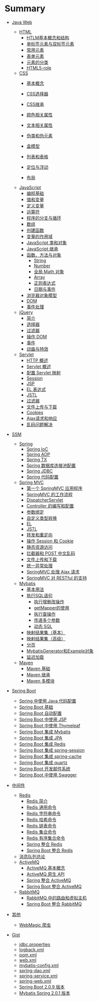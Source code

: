 ﻿# Summary


* [Java Web]()
    * [HTML]()
        * [HTLM基本概念和结构](/Part-I/Web/HTML/01-HTLM基本概念和结构.md)
        * [单标签元素与双标签元素](/Part-I/Web/HTML/02-单标签元素与双标签元素.md)
        * [常用元素](/Part-I/Web/HTML/03-常用元素.md)
        * [表单元素](/Part-I/Web/HTML/08-表单元素.md)
        * [元素的分类](/Part-I/Web/HTML/09-元素的分类.md)
        * [HTML5-role](/Part-I/Web/HTML/10.HTML5-role.md)
    * [CSS]()
        * [基本概念](/Part-I/Web/CSS/01-基本概念.md)
        
        * [CSS选择器](/Part-I/Web/CSS/02-CSS选择器.md)
        * [CSS继承](/Part-I/Web/CSS/03-CSS继承.md)
        * [颜色相关属性](/Part-I/Web/CSS/04-颜色相关属性.md)
        * [文本相关属性](/Part-I/Web/CSS/05-文本相关属性.md)
        * [伪类和伪元素](/Part-I/Web/CSS/06-伪类和伪元素.md)
        * [盒模型](/Part-I/Web/CSS/07-盒模型.md)
        * [列表和表格](/Part-I/Web/CSS/08-列表和表格.md)
        * [定位与浮动](/Part-I/Web/CSS/09-定位与浮动.md)
        * [布局](/Part-I/Web/CSS/10-布局.md)
    * [JavaScript]()
        * [编程基础](/Part-I/Web/JavaScript/01-编程基础.md)
        * [值和变量](/Part-I/Web/JavaScript/02-值和变量.md)
        * [定义变量](/Part-I/Web/JavaScript/03-定义变量.md)
        * [运算符](/Part-I/Web/JavaScript/04-JavaScript中的运算符.md)
        * [程序的分支与循环](/Part-I/Web/JavaScript/05-JavaScript中的程序分支与循环.md)
        * [数组](/Part-I/Web/JavaScript/06-数组.md)
        * [创建函数](/Part-I/Web/JavaScript/07-创建函数.md)
        * [变量的作用域](/Part-I/Web/JavaScript/08-变量的作用域.md)
        * [JavaScript 类和对象](/Part-I/Web/JavaScript/09-JavaScript类和对象.md)
        * [JavaScript 继承](/Part-I/Web/JavaScript/10-JavaScript继承.md)
        * [函数、方法与对象](/Part-I/Web/JavaScript/11-函数_方法与对象/README.md)
            * [String](/Part-I/Web/JavaScript/11-函数_方法与对象/1.String类.md) 
            * [Number](/Part-I/Web/JavaScript/11-函数_方法与对象/2.Number类.md)
            * [全局 Math 对象](/Part-I/Web/JavaScript/11-函数_方法与对象/3.全局Math对象.md)
            * [Array](/Part-I/Web/JavaScript/11-函数_方法与对象/4.Array对象.md)
            * [正则表达式](/Part-I/Web/JavaScript/11-函数_方法与对象/5.RegExp对象.md)
            * [日期与事件](/Part-I/Web/JavaScript/11-函数_方法与对象/6.日期与时间.md)
        * [浏览器对象模型](/Part-I/Web/JavaScript/12-浏览器对象模型.md)
        * [DOM](/Part-I/Web/JavaScript/13-DOM.md)
        * [事件处理](/Part-I/Web/JavaScript/14-事件处理.md)
    * [jQuery]()
        * [简介](/Part-I/Web/JQuery/00-简介.md)
        * [选择器](/Part-I/Web/JQuery/01-选择器.md)
        * [过滤器](/Part-I/Web/JQuery/02-过滤器.md)
        * [操作 DOM](/Part-I/Web/JQuery/03-操作DOM.md)
        * [事件](/Part-I/Web/JQuery/04-事件.md)
        * [动画与特效](/Part-I/Web/JQuery/05-动画与特效.md)
    * [Servlet]()
        * [HTTP 概述](/Part-I/Servlet/00-HTTP概述.md)
        * [Servlet 概述](/Part-I/Servlet/01-Servlet.md)
        * [配置 Servlet 映射](/Part-I/Servlet/02-ServletMapping.md)
        * [Session](/Part-I/Servlet/03-Session.md)
        * [JSP](/Part-I/Servlet/Servlet/04-JSP.md)
        * [EL 表达式](/Part-I/Servlet/05-EL.md)
        * [JSTL](/Part-I/Servlet/06-JSTL.md)
        * [过滤器](/Part-I/Servlet/07-过滤器.md)
        * [文件上传与下载](/Part-I/Servlet/08-文件上传与下载.md)
        * [Cookies](/Part-I/Servlet/09-Cookie.md)
        * [Ajax请求和响应](/Part-I/Servlet/10-Ajax请求和响应.md)
        * [乱码问题解决](/Part-I/Servlet/11-乱码问题.md)


* [SSM]()
    * [Spring]()
        * [Spring IoC](/Part-I/Spring/01-IoC.md)
        * [Spring AOP](/Part-I/Spring/02-AOP.md)
        * [Spring TX](/Part-I/Spring/03-tx.md)
        * [Spring 数据库连接池配置](/part-I/Spring/05-spring-datasource.md)
        * [Spring JDBC](/Part-I/Spring/06-spring-jdbc.md)
        * [Spring 代码配置](/Part-I/Spring/07-spring-code-config.md)
    * [Spring MVC]()
        * [第一个 SpringMVC 应用程序](/Part-I/Springmvc/01-第一个SpringMVC.md)
        * [SpringMVC 的工作流程](/Part-I/Springmvc/02-工作流程.md)
        * [DispatcherServlet](/Part-I/Springmvc/03-DispatcherServlet.md)
        * [Controller 的编写和配置](/Part-I/Springmvc/04-Controller.md)
        * [参数绑定](/Part-I/Springmvc/05-参数绑定.md)
        * [自定义类型转换](/Part-I/Springmvc/06-自定义类型转换.md)
        * [EL](/Part-I/Servlet/05-EL.md)
        * [JSTL](/Part-I/Servlet/06-JSTL.md)
        * [转发和重定向](/Part-I/Springmvc/07-转发和重定向.md)
        * [操作 Session 和 Cookie](/Part-I/Springmvc/08-Session和Cookie.md)
        * [静态资源访问](/Part-I/Springmvc/09-静态资源访问.md)
        * [拦截器和 POST 中文乱码](/Part-I/Springmvc/10-拦截器.md)
        * [文件上传和下载](/Part-I/Springmvc/11-文件上传和下载.md)
        * [统一异常处理](/Part-I/Springmvc/12-统一异常处理.md)
        * [SpringMVC 处理 Ajax 请求](/Part-I/Springmvc/13-Ajax.md)
        * [SpringMVC 对 RESTful 的支持](/Restful/03-springmvc-restful.md)
    * [Mybatis]()
        * [基本用法](/Part-I/mybatis/01-基本用法.md)
        * [执行SQL语句](/Part-I/mybatis/02-执行SQL语句/README.md)
            * [执行增删改操作](/Part-I/mybatis/02-执行SQL语句/01-增删改.md)
            * [getMapper的使用](/Part-I/mybatis/02-执行SQL语句/02-getMapper.md)
            * [执行查操作](/Part-I/mybatis/02-执行SQL语句/03-查.md)
            * [传递多个参数](/Part-I/mybatis/02-执行SQL语句/04-传递多个参数.md)
            * [动态 SQL](/Part-I/mybatis/02-执行SQL语句/05-动态SQL.md)
        * [映射结果集（基本）](/Part-I/mybatis/03-映射结果集.md)
        * [映射结果集（高级）](/Part-I/mybatis/03-映射结果集-关系.md)
        * [分页](/Part-I/mybatis/04-分页.md)
        * [MybatisGenerator和Example对象](/Part-I/mybatis/05-Generator_Example.md)
        * [延迟加载](/Part-I/mybatis/06-延迟加载.md)
    * [Maven]()
        * [Maven 基础](/Part-I/Maven/01-Maven.md)
        * [Maven 继承](/Part-I/Maven/02-Maven继承.md)
        * [Maven 多模块](/Part-I/Maven/03-Maven多模块.md)


* [Spring Boot]()
    * [Spring 中使用 Java 代码配置](/Part-II/spring-boot/02-Java代码配置.md)
    * [Spring Boot 基础](/Part-II/spring-boot/01-基础.md)
    * [Spring Boot 自动配置](/Part-II/spring-boot/03-自动配置.md)
    * [Spring Boot 中使用 JSP](/Part-II/spring-boot/04-spring-boot-jsp.md)
    * [Spring Boot 中使用 Thymeleaf](/Part-II/spring-boot/05-thymeleaf基础.md)
    * [Spring Boot 集成 Mybatis](/Part-II/spring-boot/06-spring-boot-mybatis.md)
    * [Spring Boot 集成 JPA](/Part-II/spring-boot/07-spring-boot-jpa.md)
    * [Spring Boot 集成 Redis](/Part-II/spring-boot/08-spring-boot-redis.md)
    * [Spring Boot 集成 spring-session](/Part-II/spring-boot/09-spring-session.md)
    * [Spring Boot 集成 spring-cache](/Part-II/spring-boot/10-spring-cache.md)
    * [Spring Boot 集成 quartz](/Part-II/spring-boot/11-spring-boot-quartz.md)
    * [Spring Boot 开发邮件系统](/Part-II/spring-boot/12-spring-boot-mail.md)
    * [Spring Boot 中使用 Swagger](/Part-II/spring-boot/13-spring-boot-swagger.md)



* [中间件]()
    * [Redis]()
        * [Redis 简介](/Part-II/middleware/nosql/redis/01-简介.md)
        * [Redis 通用命令](/Part-II/middleware/nosql/redis/02-通用命令.md)
        * [Redis 字符串命令](/Part-II/middleware/nosql/redis/03-字符串命令.md)
        * [Redis 哈希命令](/Part-II/middleware/nosql/redis/04-哈希命令.md)
        * [Redis 链表命令](/Part-II/middleware/nosql/redis/05-链表命令.md)
        * [Redis 集合命令](/Part-II/middleware/nosql/redis/06-集合命令.md)
        * [Redis 有序集合命令](/Part-II/middleware/nosql/redis/07-有序集合命令.md)
        * [Spring 整合 Redis](/Part-II/middleware/nosql/redis/08-spring-redis.md)
        * [Spring Boot 整合 Redis](/Part-II/spring-boot/08-spring-boot-redis.md)
    * [消息队列总论](/Part-II/middleware/message-queue/README.md) 
    * [ActiveMQ]()
        * [ActiveMQ 基本概念](/Part-II/middleware/message-queue/activemq/01-简介.md) 
        * [ActiveMQ 原生 API](/Part-II/middleware/message-queue/activemq/02-java-activemq.md) 
        * [Spring 整合 ActiveMQ](/Part-II/middleware/message-queue/activemq/03-spring-activemq.md) 
        * [Spring Boot 整合 ActiveMQ](/Part-II/middleware/message-queue/activemq/04-spring-boot-activemq.md) 
    * [RabbitMQ]()
        * [RabbitMQ 中的路由和虚拟主机](/Part-II/middleware/message-queue/rabbitmq/01-路由-虚拟主机.md) 
        * [Spring Boot 整合 RabbitMQ](/Part-II/middleware/message-queue/rabbitmq/02-spring-boot-rabbitmq.md)


* [其他]()
    * [WebMagic 爬虫](/Part-I/99-webmagic爬虫.md)


* [Gist]()
    * [jdbc.properties](/Part-I/Gist/jdbc.properties.md)
    * [logback.xml](/Part-I/Gist/logback.xml.md)
    * [pom.xml](/Part-I/Gist/pom.xml.md)
    * [web.xml](/Part-I/Gist/web.xml.md)
    * [mybatis-config.xml](/Part-I/Gist/mybatis-config.xml.md)
    * [spring-dao.xml](/Part-I/Gist/spring-dao.xml.md)
    * [spring-service.xml](/Part-I/Gist/spring-service.xml.md)
    * [spring-web.xml](/Part-I/Gist/spring-web.xml.md)
    * [Spring Boot 2.0.9 版本](/Part-I/Gist/dependencies.spring-boot-2.0.9.md)
    * [Mybatis Spring 2.0.1 版本](/Part-I/Gist/dependencies.mybatis-spring-boot-2.0.1.md)
